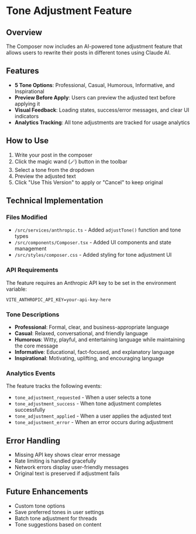 # Tone Adjustment Feature

## Overview
The Composer now includes an AI-powered tone adjustment feature that allows users to rewrite their posts in different tones using Claude AI.

## Features
- **5 Tone Options**: Professional, Casual, Humorous, Informative, and Inspirational
- **Preview Before Apply**: Users can preview the adjusted text before applying it
- **Visual Feedback**: Loading states, success/error messages, and clear UI indicators
- **Analytics Tracking**: All tone adjustments are tracked for usage analytics

## How to Use
1. Write your post in the composer
2. Click the magic wand (🪄) button in the toolbar
3. Select a tone from the dropdown
4. Preview the adjusted text
5. Click "Use This Version" to apply or "Cancel" to keep original

## Technical Implementation

### Files Modified
- `/src/services/anthropic.ts` - Added `adjustTone()` function and tone types
- `/src/components/Composer.tsx` - Added UI components and state management
- `/src/styles/composer.css` - Added styling for tone adjustment UI

### API Requirements
The feature requires an Anthropic API key to be set in the environment variable:
```
VITE_ANTHROPIC_API_KEY=your-api-key-here
```

### Tone Descriptions
- **Professional**: Formal, clear, and business-appropriate language
- **Casual**: Relaxed, conversational, and friendly language  
- **Humorous**: Witty, playful, and entertaining language while maintaining the core message
- **Informative**: Educational, fact-focused, and explanatory language
- **Inspirational**: Motivating, uplifting, and encouraging language

### Analytics Events
The feature tracks the following events:
- `tone_adjustment_requested` - When a user selects a tone
- `tone_adjustment_success` - When tone adjustment completes successfully
- `tone_adjustment_applied` - When a user applies the adjusted text
- `tone_adjustment_error` - When an error occurs during adjustment

## Error Handling
- Missing API key shows clear error message
- Rate limiting is handled gracefully
- Network errors display user-friendly messages
- Original text is preserved if adjustment fails

## Future Enhancements
- Custom tone options
- Save preferred tones in user settings
- Batch tone adjustment for threads
- Tone suggestions based on content